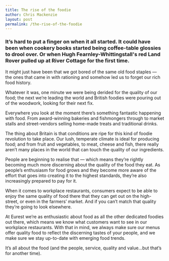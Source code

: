 ```yaml
---
title: The rise of the foodie
author: Chris Mackenzie
layout: post
permalink: /the-rise-of-the-foodie
---
```


### It’s hard to put a finger on when it all started. It could have been when cookery books started being coffee-table glossies to drool over. Or when Hugh Fearnley-Whittingstall's red Land Rover pulled up at River Cottage for the first time. 

It might just have been that we got bored of the same old food staples — the ones that came in with rationing and somehow led us to forget our rich food history.

Whatever it was, one minute we were being derided for the quality of our food; the next we’re leading the world and British foodies were pouring out of the woodwork, looking for their next fix.

Everywhere you look at the moment there’s something fantastic happening with food. From award-winning bakeries and fishmongers through to market stalls and street-vendors selling home-made treats and traditional drinks.

The thing about Britain is that conditions are ripe for this kind of foodie revolution to take place. Our lush, temperate climate is ideal for producing food; and from fruit and vegetables, to meat, cheese and fish, there really aren’t many places in the world that can touch the quality of our ingredients.

People are beginning to realise that — which means they’re rightly becoming much more discerning about the quality of the food they eat. As people’s enthusiasm for food grows and they become more aware of the effort that goes into creating it to the highest standards, they’re also increasingly prepared to pay for it. 

When it comes to workplace restaurants, consumers expect to be able to enjoy the same quality of food there that they can get out on the high-street, or even in the farmers’ market. And if you can’t match that quality they’re going to look elsewhere.

At Eurest we’re as enthusiastic about food as all the other dedicated foodies out there, which means we know what customers want to see in our workplace restaurants. With that in mind, we always make sure our menus offer quality food to reflect the discerning tastes of your people, and we make sure we stay up-to-date with emerging food trends.

It’s all about the food (and the people, service, quality and value...but that’s for another time). 
